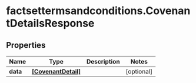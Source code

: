 # factsettermsandconditions.CovenantDetailsResponse

## Properties

Name | Type | Description | Notes
------------ | ------------- | ------------- | -------------
**data** | [**[CovenantDetail]**](CovenantDetail.md) |  | [optional] 


